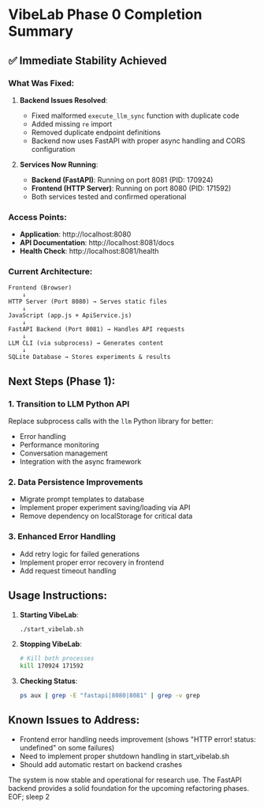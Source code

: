 # VibeLab Phase 0 Completion Summary

## ✅ Immediate Stability Achieved

### What Was Fixed:
1. **Backend Issues Resolved**:
   - Fixed malformed `execute_llm_sync` function with duplicate code
   - Added missing `re` import
   - Removed duplicate endpoint definitions
   - Backend now uses FastAPI with proper async handling and CORS configuration

2. **Services Now Running**:
   - **Backend (FastAPI)**: Running on port 8081 (PID: 170924)
   - **Frontend (HTTP Server)**: Running on port 8080 (PID: 171592)
   - Both services tested and confirmed operational

### Access Points:
- **Application**: http://localhost:8080
- **API Documentation**: http://localhost:8081/docs
- **Health Check**: http://localhost:8081/health

### Current Architecture:
```
Frontend (Browser) 
    ↓
HTTP Server (Port 8080) → Serves static files
    ↓
JavaScript (app.js + ApiService.js)
    ↓
FastAPI Backend (Port 8081) → Handles API requests
    ↓
LLM CLI (via subprocess) → Generates content
    ↓
SQLite Database → Stores experiments & results
```

## Next Steps (Phase 1):

### 1. Transition to LLM Python API
Replace subprocess calls with the `llm` Python library for better:
- Error handling
- Performance monitoring  
- Conversation management
- Integration with the async framework

### 2. Data Persistence Improvements
- Migrate prompt templates to database
- Implement proper experiment saving/loading via API
- Remove dependency on localStorage for critical data

### 3. Enhanced Error Handling
- Add retry logic for failed generations
- Implement proper error recovery in frontend
- Add request timeout handling

## Usage Instructions:

1. **Starting VibeLab**:
   ```bash
   ./start_vibelab.sh
   ```

2. **Stopping VibeLab**:
   ```bash
   # Kill both processes
   kill 170924 171592
   ```

3. **Checking Status**:
   ```bash
   ps aux | grep -E "fastapi|8080|8081" | grep -v grep
   ```

## Known Issues to Address:
- Frontend error handling needs improvement (shows "HTTP error! status: undefined" on some failures)
- Need to implement proper shutdown handling in start_vibelab.sh
- Should add automatic restart on backend crashes

The system is now stable and operational for research use. The FastAPI backend provides a solid foundation for the upcoming refactoring phases.
EOF; sleep 2
